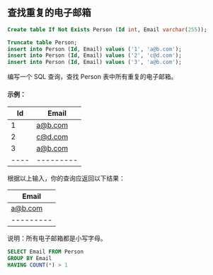 ## 查找重复的电子邮箱

```sql
Create table If Not Exists Person (Id int, Email varchar(255));

Truncate table Person;
insert into Person (Id, Email) values ('1', 'a@b.com');
insert into Person (Id, Email) values ('2', 'c@d.com');
insert into Person (Id, Email) values ('3', 'a@b.com');
```

编写一个 SQL 查询，查找 Person 表中所有重复的电子邮箱。

#### 示例：

| Id | Email   |
|----|---------|
| 1  | a@b.com |
| 2  | c@d.com |
| 3  | a@b.com |
|----|---------|

根据以上输入，你的查询应返回以下结果：

| Email   |
|---------|
| a@b.com |
|---------|

说明：所有电子邮箱都是小写字母。

```sql
SELECT Email FROM Person
GROUP BY Email
HAVING COUNT(*) > 1
```
